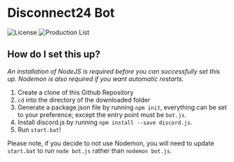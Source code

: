 # Disconnect24 Bot
![License](https://img.shields.io/github/license/riiconnect24/rc24-bot.svg)
![Production List](https://img.shields.io/discord/397593815755522068.svg)

## How do I set this up?
*An installation of NodeJS is required before you can successfully set this up. Nodemon is also required if you want automatic restarts.*
1. Create a clone of this Github Repository
2. `cd` into the directory of the downloaded folder
3. Generate a package.json file by running `npm init`, everything can be set to your preference; except the entry point must be `bot.js`.
4. Install discord.js by running `npm install --save discord.js`.
5. Run `start.bat`!

Please note, if you decide to not use Nodemon, you will need to update `start.bat` to run `node bot.js` rather than `nodemon bot.js`.
